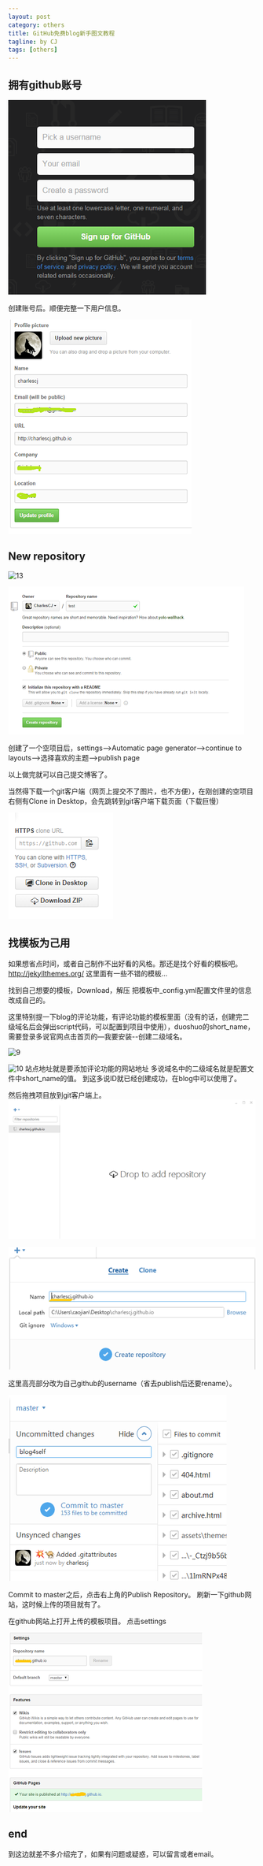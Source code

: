 ```yaml
---
layout: post
category: others
title: GitHub免费blog新手图文教程
tagline: by CJ
tags: [others]
---
```

## 拥有github账号

![1](../assets/themes/Snail/img/firstGitHubBlog/1.png)

创建账号后。顺便完整一下用户信息。

<!--more-->

![2](../assets/themes/Snail/img/firstGitHubBlog/2.png)


## New repository

![13](../assets/themes/Snail/img/firstGitHubBlog/13.png)

![11](../assets/themes/Snail/img/firstGitHubBlog/11.png)

创建了一个空项目后，settings-->Automatic page generator-->continue to layouts-->选择喜欢的主题-->publish page

以上做完就可以自己提交博客了。

当然得下载一个git客户端（网页上提交不了图片，也不方便），在刚创建的空项目右侧有Clone in Desktop，会先跳转到git客户端下载页面（下载巨慢）

![3](../assets/themes/Snail/img/firstGitHubBlog/3.png)



## 找模板为己用
如果想省点时间，或者自己制作不出好看的风格。那还是找个好看的模板吧。
http://jekyllthemes.org/
这里面有一些不错的模板…

找到自己想要的模板，Download，解压
把模板中_config.yml配置文件里的信息改成自己的。

这里特别提一下blog的评论功能，有评论功能的模板里面（没有的话，创建完二级域名后会弹出script代码，可以配置到项目中使用），duoshuo的short_name，需要登录多说官网点击首页的—我要安装--创建二级域名。

![9](../assets/themes/Snail/img/firstGitHubBlog/9.png)

![10](../assets/themes/Snail/img/firstGitHubBlog/10.png)
站点地址就是要添加评论功能的网站地址
多说域名中的二级域名就是配置文件中short_name的值。
到这多说ID就已经创建成功，在blog中可以使用了。



然后拖拽项目放到git客户端上。
![4](../assets/themes/Snail/img/firstGitHubBlog/4.png)

![5](../assets/themes/Snail/img/firstGitHubBlog/5.png)

这里高亮部分改为自己github的username（省去publish后还要rename）。

![6](../assets/themes/Snail/img/firstGitHubBlog/6.png)

Commit to master之后，点击右上角的Publish Repository。
刷新一下github网站，这时候上传的项目就有了。

在github网站上打开上传的模板项目。
点击settings

![14](../assets/themes/Snail/img/firstGitHubBlog/14.png)

## end

到这边就差不多介绍完了，如果有问题或疑惑，可以留言或者email。
